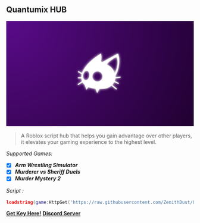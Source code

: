 ## Quantumix HUB
![logo](https://raw.githubusercontent.com/ZenithDust/Quantumix/main/Files/thumbnail.png)
> A Roblox script hub that helps you gain advantage over other players, it elevates your gaming experience to the highest level.

*Supported Games:*
- [x] ***Arm Wrestling Simulator***
- [x] ***Murderer vs Sheriff Duels***
- [x] ***Murder Mystery 2***

*Script :*
```lua
loadstring(game:HttpGet('https://raw.githubusercontent.com/ZenithDust/Quantumix/main/Quantumix.lua'))()
```

**[Get Key Here!](https://hub.quantumix.fun)**
**[Discord Server](https://discord.gg/Jb4DP46PF8)**
